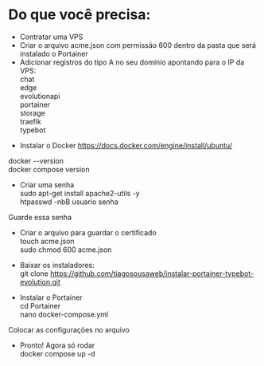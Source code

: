 # Do que você precisa:

- Contratar uma VPS
- Criar o arquivo acme.json com permissão 600 dentro da pasta que será instalado o Portainer
- Adicionar registros do tipo A no seu domínio apontando para o IP da VPS:  
chat  
edge  
evolutionapi  
portainer  
storage  
traefik  
typebot  

* Instalar o Docker https://docs.docker.com/engine/install/ubuntu/  

docker --version  
docker compose version  

* Criar uma senha  
sudo apt-get install apache2-utils -y  
htpasswd -nbB usuario senha  

Guarde essa senha

* Criar o arquivo para guardar o certificado  
touch acme.json  
sudo chmod 600 acme.json  

* Baixar os instaladores:  
git clone https://github.com/tiagosousaweb/instalar-portainer-typebot-evolution.git  

* Instalar o Portainer  
cd Portainer  
nano docker-compose.yml

Colocar as configurações no arquivo

* Pronto! Agora só rodar  
docker compose up -d